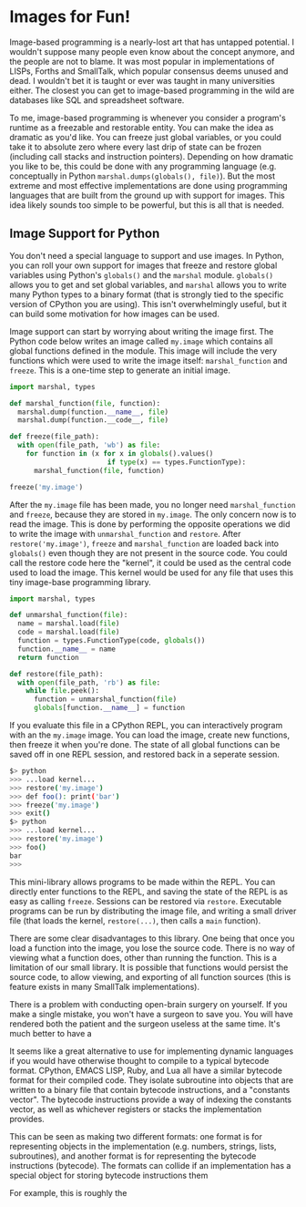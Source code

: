 # Images for Fun!

Image-based programming is a nearly-lost art that has untapped potential. I wouldn't suppose many people even know about the concept anymore, and the people are not to blame. It was most popular in implementations of LISPs, Forths and SmallTalk, which popular consensus deems unused and dead. I wouldn't bet it is taught or ever was taught in many universities either. The closest you can get to image-based programming in the wild are databases like SQL and spreadsheet software.

To me, image-based programming is whenever you consider a program's runtime as a freezable and restorable entity. You can make the idea as dramatic as you'd like. You can freeze just global variables, or you could take it to absolute zero where every last drip of state can be frozen (including call stacks and instruction pointers). Depending on how dramatic you like to be, this could be done with any programming language (e.g. conceptually in Python `marshal.dumps(globals(), file)`). But the most extreme and most effective implementations are done using programming languages that are built from the ground up with support for images. This idea likely sounds too simple to be powerful, but this is all that is needed.

## Image Support for Python
You don't need a special language to support and use images. In Python, you can roll your own support for images that freeze and restore global variables using Python's `globals()` and the `marshal` module. `globals()` allows you to get and set global variables, and `marshal` allows you to write many Python types to a binary format (that is strongly tied to the specific version of CPython you are using). This isn't overwhelmingly useful, but it can build some motivation for how images can be used.

Image support can start by worrying about writing the image first. The Python code below writes an image called `my.image` which contains all global functions defined in the module. This image will include the very functions which were used to write the image itself: `marshal_function` and `freeze`. This is a one-time step to generate an initial image.

```py
import marshal, types

def marshal_function(file, function):
  marshal.dump(function.__name__, file)
  marshal.dump(function.__code__, file)

def freeze(file_path):
  with open(file_path, 'wb') as file:
    for function in (x for x in globals().values() 
                        if type(x) == types.FunctionType):
      marshal_function(file, function)

freeze('my.image')
```

After the `my.image` file has been made, you no longer need `marshal_function` and `freeze`, because they are stored in `my.image`. The only concern now is to read the image. This is done by performing the opposite operations we did to write the image with `unmarshal_function` and `restore`. After `restore('my.image')`, `freeze` and `marshal_function` are loaded back into `globals()` even though they are not present in the source code. You could call the restore code here the "kernel", it could be used as the central code used to load the image. This kernel would be used for any file that uses this tiny image-base programming library.

```py
import marshal, types

def unmarshal_function(file):
  name = marshal.load(file)
  code = marshal.load(file)
  function = types.FunctionType(code, globals())
  function.__name__ = name
  return function

def restore(file_path):
  with open(file_path, 'rb') as file:
    while file.peek():
      function = unmarshal_function(file)
      globals[function.__name__] = function
```

If you evaluate this file in a CPython REPL, you can interactively program with an the `my.image` image. You can load the image, create new functions, then freeze it when you're done. The state of all global functions can be saved off in one REPL session, and restored back in a seperate session.

```sh
$> python
>>> ...load kernel...
>>> restore('my.image')
>>> def foo(): print('bar')
>>> freeze('my.image')
>>> exit()
$> python
>>> ...load kernel...
>>> restore('my.image')
>>> foo()
bar
>>>
```

This mini-library allows programs to be made within the REPL. You can directly enter functions to the REPL, and saving the state of the REPL is as easy as calling `freeze`. Sessions can be restored via `restore`. Executable programs can be run by distributing the image file, and writing a small driver file (that loads the kernel, `restore(...)`, then calls a `main` function).

There are some clear disadvantages to this library. One being that once you load a function into the image, you lose the source code. There is no way of viewing what a function does, other than running the function. This is a limitation of our small library. It is possible that functions would persist the source code, to allow viewing, and exporting of all function sources (this is feature exists in many SmallTalk implementations).

There is a problem with conducting open-brain surgery on yourself. If you make a single mistake, you won't have a surgeon to save you. You will have rendered both the patient and the surgeon useless at the same time. It's much better to have a 

It seems like a great alternative to use for implementing dynamic languages if you would have otherwise thought to compile to a typical bytecode format. CPython, EMACS LISP, Ruby, and Lua all have a similar bytecode format for their compiled code. They isolate subroutine into objects that are written to a binary file that contain bytecode instructions, and a "constants vector". The bytecode instructions provide a way of indexing the constants vector, as well as whichever registers or stacks the implementation provides. 

This can be seen as making two different formats: one format is for representing objects in the implementation (e.g. numbers, strings, lists, subroutines), and another format is for representing the bytecode instructions (bytecode). The formats can collide if an implementation has a special object for storing bytecode instructions them

For example, this is roughly the 